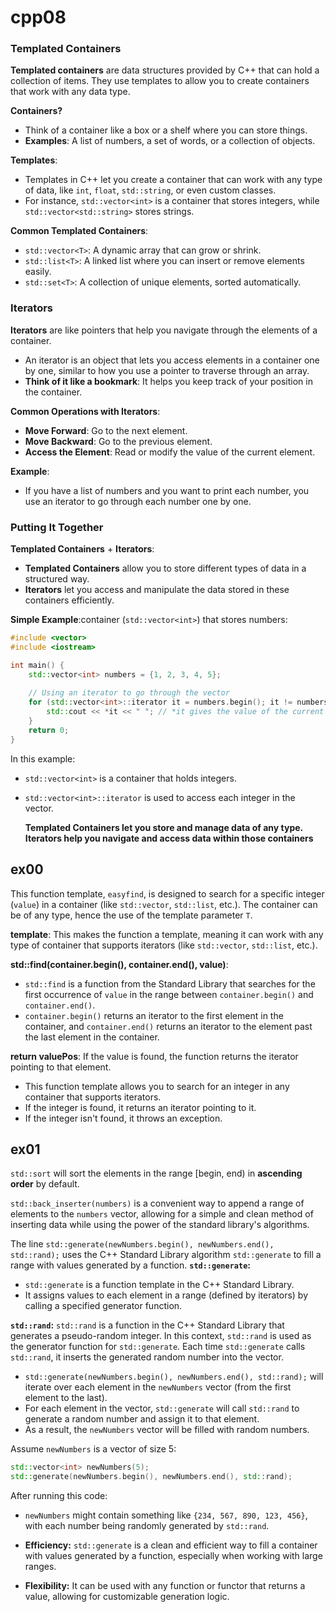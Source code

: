 # cpp08

### Templated Containers

**Templated containers** are data structures provided by C++ that can hold a collection of items. They use templates to allow you to create containers that work with any data type.

**Containers?**
- Think of a container like a box or a shelf where you can store things.
- **Examples**: A list of numbers, a set of words, or a collection of objects.

**Templates**: 
- Templates in C++ let you create a container that can work with any type of data, like `int`, `float`, `std::string`, or even custom classes.
- For instance, `std::vector<int>` is a container that stores integers, while `std::vector<std::string>` stores strings.

**Common Templated Containers**:
- `std::vector<T>`: A dynamic array that can grow or shrink.
- `std::list<T>`: A linked list where you can insert or remove elements easily.
- `std::set<T>`: A collection of unique elements, sorted automatically.

### Iterators

**Iterators** are like pointers that help you navigate through the elements of a container.

- An iterator is an object that lets you access elements in a container one by one, similar to how you use a pointer to traverse through an array.
- **Think of it like a bookmark**: It helps you keep track of your position in the container.

**Common Operations with Iterators**:
- **Move Forward**: Go to the next element.
- **Move Backward**: Go to the previous element.
- **Access the Element**: Read or modify the value of the current element.

**Example**:
- If you have a list of numbers and you want to print each number, you use an iterator to go through each number one by one.

### Putting It Together

**Templated Containers** + **Iterators**:
- **Templated Containers** allow you to store different types of data in a structured way.
- **Iterators** let you access and manipulate the data stored in these containers efficiently.

**Simple Example**:container (`std::vector<int>`) that stores numbers:

```cpp
#include <vector>
#include <iostream>

int main() {
    std::vector<int> numbers = {1, 2, 3, 4, 5};
    
    // Using an iterator to go through the vector
    for (std::vector<int>::iterator it = numbers.begin(); it != numbers.end(); ++it) {
        std::cout << *it << " "; // *it gives the value of the current element
    }
    return 0;
}
```

In this example:
- `std::vector<int>` is a container that holds integers.
- `std::vector<int>::iterator` is used to access each integer in the vector.


  **Templated Containers let you store and manage data of any type.
  Iterators help you navigate and access data within those containers**


## ex00


This function template, `easyfind`, is designed to search for a specific integer (`value`) in a container (like `std::vector`, `std::list`, etc.). The container can be of any type, hence the use of the template parameter `T`.

**template<typename T>**: This makes the function a template, meaning it can work with any type of container that supports iterators (like `std::vector`, `std::list`, etc.).

**std::find(container.begin(), container.end(), value)**:
   - `std::find` is a function from the Standard Library that searches for the first occurrence of `value` in the range between `container.begin()` and `container.end()`.
   - `container.begin()` returns an iterator to the first element in the container, and `container.end()` returns an iterator to the element past the last element in the container.

**return valuePos**: If the value is found, the function returns the iterator pointing to that element.

- This function template allows you to search for an integer in any container that supports iterators.
- If the integer is found, it returns an iterator pointing to it.
- If the integer isn't found, it throws an exception.

## ex01

`std::sort` will sort the elements in the range [begin, end) in **ascending order** by default.

`std::back_inserter(numbers)` is a convenient way to append a range of elements to the `numbers` vector, allowing for a simple and clean method of inserting data while using the power of the standard library's algorithms.


The line `std::generate(newNumbers.begin(), newNumbers.end(), std::rand);` uses the C++ Standard Library algorithm `std::generate` to fill a range with values generated by a function. 
**`std::generate`:**
   - `std::generate` is a function template in the C++ Standard Library.
   - It assigns values to each element in a range (defined by iterators) by calling a specified generator function.

**`std::rand`:**
`std::rand` is a function in the C++ Standard Library that generates a pseudo-random integer.
In this context, `std::rand` is used as the generator function for `std::generate`.
Each time `std::generate` calls `std::rand`, it inserts the generated random number into the vector.

- `std::generate(newNumbers.begin(), newNumbers.end(), std::rand);` will iterate over each element in the `newNumbers` vector (from the first element to the last).
- For each element in the vector, `std::generate` will call `std::rand` to generate a random number and assign it to that element.
- As a result, the `newNumbers` vector will be filled with random numbers.

Assume `newNumbers` is a vector of size 5:

```cpp
std::vector<int> newNumbers(5);
std::generate(newNumbers.begin(), newNumbers.end(), std::rand);
```

After running this code:

- `newNumbers` might contain something like `{234, 567, 890, 123, 456}`, with each number being randomly generated by `std::rand`.

- **Efficiency:** `std::generate` is a clean and efficient way to fill a container with values generated by a function, especially when working with large ranges.
- **Flexibility:** It can be used with any function or functor that returns a value, allowing for customizable generation logic.

